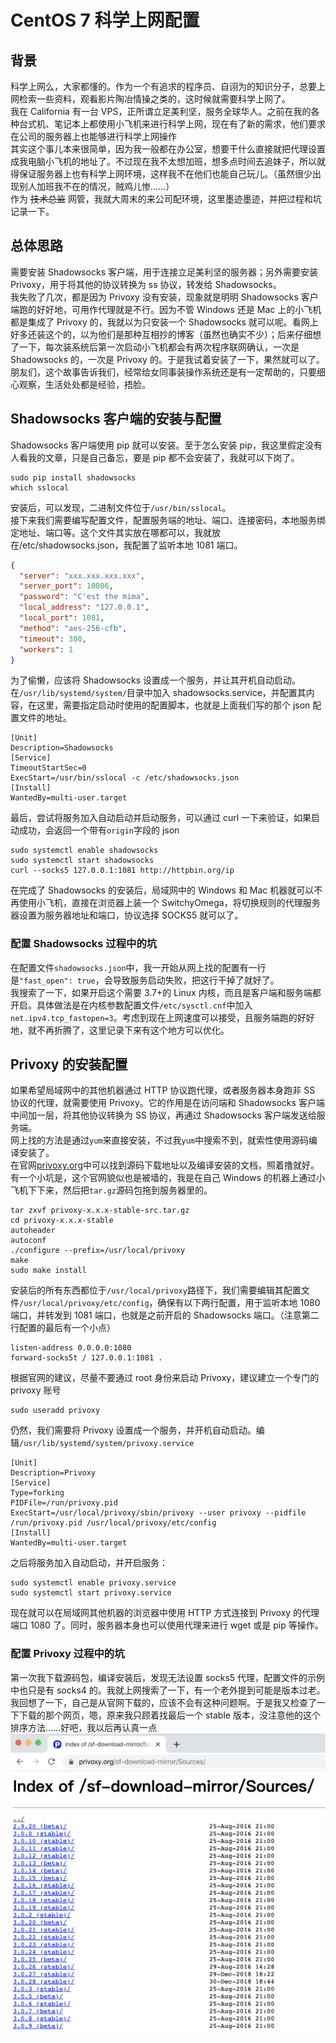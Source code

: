 # CentOS 7 科学上网配置

## 背景

科学上网么，大家都懂的。作为一个有追求的程序员、自诩为的知识分子，总要上网检索一些资料，观看影片陶冶情操之类的，这时候就需要科学上网了。  
我在 California 有一台 VPS，正所谓立足美利坚，服务全球华人。之前在我的各种台式机、笔记本上都使用小飞机来进行科学上网，现在有了新的需求，他们要求在公司的服务器上也能够进行科学上网操作  
其实这个事儿本来很简单，因为我一般都在办公室，想要干什么直接就把代理设置成我电脑小飞机的地址了。不过现在我不太想加班，想多点时间去追妹子，所以就得保证服务器上也有科学上网环境，这样我不在他们也能自己玩儿。（虽然很少出现别人加班我不在的情况，贼鸡儿惨……）  
作为 ~~技术总监~~ 网管，我就大周末的来公司配环境，这里墨迹墨迹，并把过程和坑记录一下。

## 总体思路

需要安装 Shadowsocks 客户端，用于连接立足美利坚的服务器；另外需要安装 Privoxy，用于将其他的协议转换为 ss 协议，转发给 Shadowsocks。  
我失败了几次，都是因为 Privoxy 没有安装，现象就是明明 Shadowsocks 客户端跑的好好地，可用作代理就是不行。因为不管 Windows 还是 Mac 上的小飞机都是集成了 Privoxy 的，我就以为只安装一个 Shadowsocks 就可以呢。看网上好多还装这个的，以为他们是那种互相抄的博客（虽然也确实不少）；后来仔细想了一下，每次装系统后第一次启动小飞机都会有两次程序联网确认，一次是 Shadowsocks 的，一次是 Privoxy 的。于是我试着安装了一下，果然就可以了。  
朋友们，这个故事告诉我们，经常给女同事装操作系统还是有一定帮助的，只要细心观察，生活处处都是经验，捂脸。

## Shadowsocks 客户端的安装与配置

Shadowsocks 客户端使用 pip 就可以安装。至于怎么安装 pip，我这里假定没有人看我的文章，只是自己备忘，要是 pip 都不会安装了，我就可以下岗了。

```shell
sudo pip install shadowsocks
which sslocal
```

安装后，可以发现，二进制文件位于`/usr/bin/sslocal`。  
接下来我们需要编写配置文件，配置服务端的地址、端口、连接密码，本地服务绑定地址、端口等。这个文件其实放在哪都可以，我就放在/etc/shadowsocks.json，我配置了监听本地 1081 端口。

```json
{
  "server": "xxx.xxx.xxx.xxx",
  "server_port": 10086,
  "password": "C'est the mima",
  "local_address": "127.0.0.1",
  "local_port": 1081,
  "method": "aes-256-cfb",
  "timeout": 300,
  "workers": 1
}
```

为了偷懒，应该将 Shadowsocks 设置成一个服务，并让其开机自动启动。在`/usr/lib/systemd/system/`目录中加入 shadowsocks.service，并配置其内容，在这里，需要指定启动时使用的配置脚本，也就是上面我们写的那个 json 配置文件的地址。

```service
[Unit]
Description=Shadowsocks
[Service]
TimeoutStartSec=0
ExecStart=/usr/bin/sslocal -c /etc/shadowsocks.json
[Install]
WantedBy=multi-user.target
```

最后，尝试将服务加入自动启动并启动服务，可以通过 curl 一下来验证，如果启动成功，会返回一个带有`origin`字段的 json

```shell
sudo systemctl enable shadowsocks
sudo systemctl start shadowsocks
curl --socks5 127.0.0.1:1081 http://httpbin.org/ip
```

在完成了 Shadowsocks 的安装后，局域网中的 Windows 和 Mac 机器就可以不再使用小飞机，直接在浏览器上装一个 SwitchyOmega，将切换规则的代理服务器设置为服务器地址和端口，协议选择 SOCKS5 就可以了。

### 配置 Shadowsocks 过程中的坑

在配置文件`shadowsocks.json`中，我一开始从网上找的配置有一行是`"fast_open": true`，会导致服务启动失败，把这行干掉了就好了。  
我搜索了一下，如果开启这个需要 3.7+的 Linux 内核，而且是客户端和服务端都开启。具体做法是在内核参数配置文件`/etc/sysctl.cnf`中加入`net.ipv4.tcp_fastopen=3`。考虑到现在上网速度可以接受，且服务端跑的好好地，就不再折腾了，这里记录下来有这个地方可以优化。

## Privoxy 的安装配置

如果希望局域网中的其他机器通过 HTTP 协议跑代理，或者服务器本身跑非 SS 协议的代理，就需要使用 Privoxy。它的作用是在访问端和 Shadowsocks 客户端中间加一层，将其他协议转换为 SS 协议，再通过 Shadowsocks 客户端发送给服务端。  
网上找的方法是通过`yum`来直接安装，不过我`yum`中搜索不到，就索性使用源码编译安装了。  
在官网[privoxy.org](https://privoxy.org)中可以找到源码下载地址以及编译安装的文档，照着撸就好。  
有一个小坑是，这个官网貌似也是被墙的，我是在自己 Windows 的机器上通过小飞机下下来，然后把`tar.gz`源码包拖到服务器里的。

```shell
tar zxvf privoxy-x.x.x-stable-src.tar.gz
cd privoxy-x.x.x-stable
autoheader
autoconf
./configure --prefix=/usr/local/privoxy
make
sudo make install
```

安装后的所有东西都位于`/usr/local/privoxy`路径下，我们需要编辑其配置文件`/usr/local/privoxy/etc/config`，确保有以下两行配置，用于监听本地 1080 端口，并转发到 1081 端口，也就是之前开启的 Shadowsocks 端口。（注意第二行配置的最后有一个小点）

```config
listen-address 0.0.0.0:1080
forward-socks5t / 127.0.0.1:1081 .
```

根据官网的建议，尽量不要通过 root 身份来启动 Privoxy，建议建立一个专门的 privoxy 账号

```shell
sudo useradd privoxy
```

仍然，我们需要将 Privoxy 设置成一个服务，并开机自动启动。编辑`/usr/lib/systemd/system/privoxy.service`

```service
[Unit]
Description=Privoxy
[Service]
Type=forking
PIDFile=/run/privoxy.pid
ExecStart=/usr/local/privoxy/sbin/privoxy --user privoxy --pidfile /run/privoxy.pid /usr/local/privoxy/etc/config
[Install]
WantedBy=multi-user.target
```

之后将服务加入自动启动，并开启服务：

```shell
sudo systemctl enable privoxy.service
sudo systemctl start privoxy.service
```

现在就可以在局域网其他机器的浏览器中使用 HTTP 方式连接到 Privoxy 的代理端口 1080 了。同时，服务器本身也可以使用代理来进行 wget 或是 pip 等操作。

### 配置 Privoxy 过程中的坑

第一次我下载源码包，编译安装后，发现无法设置 socks5 代理，配置文件的示例中也只是有 socks4 的。我就上网搜索了一下，有一个老外提到可能是版本过老。我回想了一下，自己是从官网下载的，应该不会有这种问题啊。于是我又检查了一下下载的那个网页，嗯，原来我只顾着找最后一个 stable 版本，没注意他的这个排序方法……好吧，我以后再认真一点  
![下载列表](./screenshot1.png)

